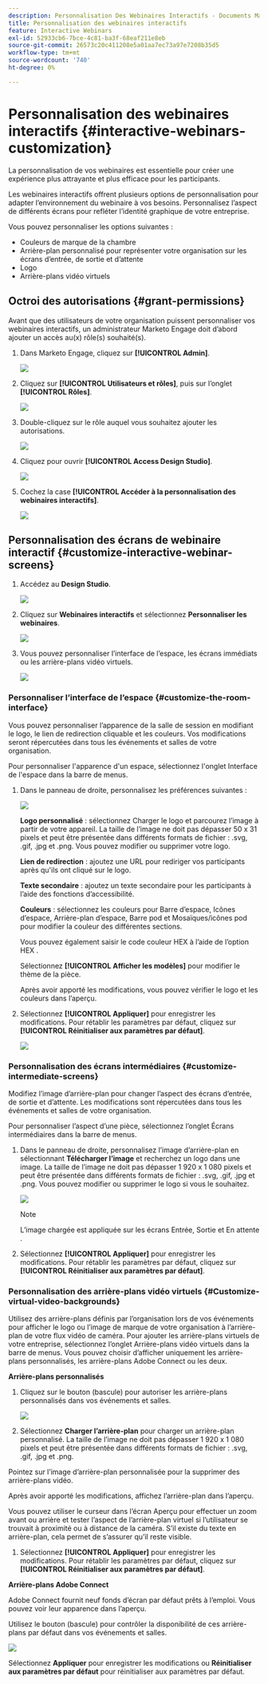 ```yaml
---
description: Personnalisation Des Webinaires Interactifs - Documents Marketo - Documentation Du Produit
title: Personnalisation des webinaires interactifs
feature: Interactive Webinars
exl-id: 52933cb6-7bce-4c81-ba3f-68eaf211e8eb
source-git-commit: 26573c20c411208e5a01aa7ec73a97e7208b35d5
workflow-type: tm+mt
source-wordcount: '740'
ht-degree: 0%

---
```


# Personnalisation des webinaires interactifs {#interactive-webinars-customization}

La personnalisation de vos webinaires est essentielle pour créer une expérience plus attrayante et plus efficace pour les participants.

Les webinaires interactifs offrent plusieurs options de personnalisation pour adapter l’environnement du webinaire à vos besoins. Personnalisez l’aspect de différents écrans pour refléter l’identité graphique de votre entreprise.

Vous pouvez personnaliser les options suivantes :

* Couleurs de marque de la chambre
* Arrière-plan personnalisé pour représenter votre organisation sur les écrans d’entrée, de sortie et d’attente
* Logo
* Arrière-plans vidéo virtuels

## Octroi des autorisations {#grant-permissions}

Avant que des utilisateurs de votre organisation puissent personnaliser vos webinaires interactifs, un administrateur Marketo Engage doit d’abord ajouter un accès au(x) rôle(s) souhaité(s).

1. Dans Marketo Engage, cliquez sur **[!UICONTROL Admin]**.

   ![](assets/interactive-webinars-customization-1.png)

1. Cliquez sur **[!UICONTROL Utilisateurs et rôles]**, puis sur l’onglet **[!UICONTROL Rôles]**.

   ![](assets/interactive-webinars-customization-2.png)

1. Double-cliquez sur le rôle auquel vous souhaitez ajouter les autorisations.

   ![](assets/interactive-webinars-customization-3.png)

1. Cliquez pour ouvrir **[!UICONTROL Access Design Studio]**.

   ![](assets/interactive-webinars-customization-4.png)

1. Cochez la case **[!UICONTROL Accéder à la personnalisation des webinaires interactifs]**.

   ![](assets/interactive-webinars-customization-5.png)

## Personnalisation des écrans de webinaire interactif {#customize-interactive-webinar-screens}

1. Accédez au **Design Studio**.

   ![](assets/interactive-webinars-customization-6.png)

1. Cliquez sur **Webinaires interactifs** et sélectionnez **Personnaliser les webinaires**.

   ![](assets/interactive-webinars-customization-7.png)

1. Vous pouvez personnaliser l’interface de l’espace, les écrans immédiats ou les arrière-plans vidéo virtuels.

   ![](assets/interactive-webinars-customization-8.png)

### Personnaliser l’interface de l’espace {#customize-the-room-interface}

Vous pouvez personnaliser l’apparence de la salle de session en modifiant le logo, le lien de redirection cliquable et les couleurs. Vos modifications seront répercutées dans tous les événements et salles de votre organisation.

Pour personnaliser l&#39;apparence d&#39;un espace, sélectionnez l&#39;onglet Interface de l&#39;espace dans la barre de menus.

1. Dans le panneau de droite, personnalisez les préférences suivantes :

   ![](assets/interactive-webinars-customization-9.png)

   **Logo personnalisé** : sélectionnez Charger le logo et parcourez l’image à partir de votre appareil. La taille de l’image ne doit pas dépasser 50 x 31 pixels et peut être présentée dans différents formats de fichier : .svg, .gif, .jpg et .png. Vous pouvez modifier ou supprimer votre logo.

   **Lien de redirection** : ajoutez une URL pour rediriger vos participants après qu&#39;ils ont cliqué sur le logo.

   **Texte secondaire** : ajoutez un texte secondaire pour les participants à l’aide des fonctions d’accessibilité.

   **Couleurs** : sélectionnez les couleurs pour Barre d’espace, Icônes d’espace, Arrière-plan d’espace, Barre pod et Mosaïques/icônes pod pour modifier la couleur des différentes sections.

   Vous pouvez également saisir le code couleur HEX à l’aide de l’option HEX .

   Sélectionnez **[!UICONTROL Afficher les modèles]** pour modifier le thème de la pièce.

   Après avoir apporté les modifications, vous pouvez vérifier le logo et les couleurs dans l’aperçu.

1. Sélectionnez **[!UICONTROL Appliquer]** pour enregistrer les modifications. Pour rétablir les paramètres par défaut, cliquez sur **[!UICONTROL Réinitialiser aux paramètres par défaut]**.

   ![](assets/interactive-webinars-customization-10.png)

### Personnalisation des écrans intermédiaires {#customize-intermediate-screens}

Modifiez l’image d’arrière-plan pour changer l’aspect des écrans d’entrée, de sortie et d’attente. Les modifications sont répercutées dans tous les événements et salles de votre organisation.

Pour personnaliser l’aspect d’une pièce, sélectionnez l’onglet Écrans intermédiaires dans la barre de menus.

1. Dans le panneau de droite, personnalisez l’image d’arrière-plan en sélectionnant **Télécharger l’image** et recherchez un logo dans une image. La taille de l’image ne doit pas dépasser 1 920 x 1 080 pixels et peut être présentée dans différents formats de fichier : .svg, .gif, .jpg et .png. Vous pouvez modifier ou supprimer le logo si vous le souhaitez.

   ![](assets/interactive-webinars-customization-11.png)

   >[!NOTE]
   >
   >L’image chargée est appliquée sur les écrans Entrée, Sortie et En attente .

1. Sélectionnez **[!UICONTROL Appliquer]** pour enregistrer les modifications. Pour rétablir les paramètres par défaut, cliquez sur **[!UICONTROL Réinitialiser aux paramètres par défaut]**.

### Personnalisation des arrière-plans vidéo virtuels {#Customize-virtual-video-backgrounds}

Utilisez des arrière-plans définis par l’organisation lors de vos événements pour afficher le logo ou l’image de marque de votre organisation à l’arrière-plan de votre flux vidéo de caméra. Pour ajouter les arrière-plans virtuels de votre entreprise, sélectionnez l’onglet Arrière-plans vidéo virtuels dans la barre de menus. Vous pouvez choisir d’afficher uniquement les arrière-plans personnalisés, les arrière-plans Adobe Connect ou les deux.

**Arrière-plans personnalisés**

1. Cliquez sur le bouton (bascule) pour autoriser les arrière-plans personnalisés dans vos événements et salles.

   ![](assets/interactive-webinars-customization-12.png)

1. Sélectionnez **Charger l’arrière-plan** pour charger un arrière-plan personnalisé. La taille de l’image ne doit pas dépasser 1 920 x 1 080 pixels et peut être présentée dans différents formats de fichier : .svg, .gif, .jpg et .png.

Pointez sur l’image d’arrière-plan personnalisée pour la supprimer des arrière-plans vidéo.

Après avoir apporté les modifications, affichez l’arrière-plan dans l’aperçu.

Vous pouvez utiliser le curseur dans l’écran Aperçu pour effectuer un zoom avant ou arrière et tester l’aspect de l’arrière-plan virtuel si l’utilisateur se trouvait à proximité ou à distance de la caméra. S’il existe du texte en arrière-plan, cela permet de s’assurer qu’il reste visible.

1. Sélectionnez **[!UICONTROL Appliquer]** pour enregistrer les modifications. Pour rétablir les paramètres par défaut, cliquez sur **[!UICONTROL Réinitialiser aux paramètres par défaut]**.

**Arrière-plans Adobe Connect**

Adobe Connect fournit neuf fonds d’écran par défaut prêts à l’emploi. Vous pouvez voir leur apparence dans l’aperçu.

Utilisez le bouton (bascule) pour contrôler la disponibilité de ces arrière-plans par défaut dans vos événements et salles.

![](assets/interactive-webinars-customization-13.png)

Sélectionnez **Appliquer** pour enregistrer les modifications ou **Réinitialiser aux paramètres par défaut** pour réinitialiser aux paramètres par défaut.
